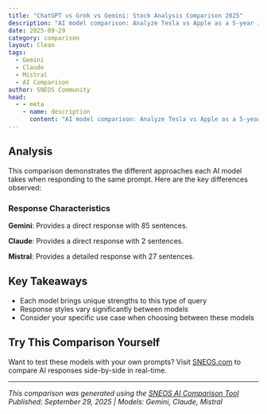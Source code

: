 ```yaml
---
title: "ChatGPT vs Grok vs Gemini: Stock Analysis Comparison 2025"
description: "AI model comparison: Analyze Tesla vs Apple as a 5-year investment. Which stock wins and why?..."
date: 2025-09-29
category: comparison
layout: Clean
tags:
  - Gemini
  - Claude
  - Mistral
  - AI Comparison
author: SNEOS Community
head:
  - - meta
    - name: description
      content: "AI model comparison: Analyze Tesla vs Apple as a 5-year investment. Which stock wins and why?..."
---
```


<ChatComparison
  title="ChatGPT vs Grok vs Gemini: Stock Analysis Comparison 2025"
  prompt="Analyze Tesla vs Apple as a 5-year investment. Which stock wins and why?"
  :responses='{
    "Gemini": "Okay, let\u0027s analyze a potential 5-year investment in Tesla (TSLA) vs. Apple (AAPL). This is a complex analysis with a degree of speculation, but we can break it down into key factors and make an informed assessment.\n\n**Framework for Comparison:**\n\nWe\u0027ll consider the following factors:\n\n*   **Growth Potential:** Where is the bigger opportunity for future revenue and earnings expansion?\n*   **Valuation:** Are the stocks currently overvalued, undervalued, or fairly valued relative to their growth prospects?\n*   **Competitive Landscape:**  What are the competitive threats and advantages in each company\u0027s respective industries?\n*   **Macroeconomic Factors:**  How might economic conditions (interest rates, inflation, consumer spending) impact each company?\n*   **Risk Factors:** What are the biggest potential downsides for each stock?\n*   **Innovation:** How are these companies changing and advancing their sectors?\n\n**Tesla (TSLA):**\n\n*   **Growth Potential:** High. Tesla operates in the rapidly growing electric vehicle (EV) market, and has branched into energy storage (batteries, solar), and potentially robotics.  They also have potential for software/service revenue streams.  Significant opportunity for expansion globally.\n*   **Valuation:**  Historically, Tesla has traded at a *very* high valuation multiple (P/E, P/S) relative to its earnings. While the valuation has come down significantly since its peak, it still incorporates significant future growth expectations.  This makes it vulnerable to corrections if growth slows.  Tesla has to continue to innovate and deliver substantial growth to justify its current valuation.\n*   **Competitive Landscape:**  Increasingly competitive.  Major automakers are investing heavily in EVs (GM, Ford, VW, Hyundai, etc.), and new EV startups are emerging. Tesla has a head start in technology, brand recognition, and charging infrastructure, but competition is catching up. Chinese EV companies are also a threat.\n*   **Macroeconomic Factors:** Sensitive to economic cycles.  EVs are generally more expensive than traditional cars, so demand can be impacted by economic downturns and interest rate hikes (making financing more expensive). Government subsidies and regulations related to EVs also play a crucial role.\n*   **Risk Factors:**\n    *   **Execution Risk:**  Can Tesla maintain its technological edge, scale production efficiently, and manage its supply chain?\n    *   **Competition:**  Losing market share to established automakers and new entrants.\n    *   **Elon Musk Risk:** Elon Musk\u0027s actions and statements can significantly impact the stock price (both positively and negatively).\n    *   **Regulation:** Changes in government regulations regarding EV adoption, incentives, and emissions standards.\n    *   **Valuation Risk:**  The high valuation makes it susceptible to significant price drops if growth expectations are not met.\n*   **Innovation:** Tesla has made huge strides in autonomous driving, battery technology, and innovative factory production.\n\n**Apple (AAPL):**\n\n*   **Growth Potential:** Moderate. Apple is a mature company with a massive existing customer base.  Growth will likely be driven by:\n    *   Increasing penetration of existing products (iPhone, iPad, Mac) in emerging markets.\n    *   Expansion of services (Apple TV\u002B, Apple Music, Apple Pay, iCloud).\n    *   New product categories (AR/VR headset, potential Apple Car).\n*   **Valuation:**  Apple typically trades at a more reasonable valuation than Tesla.  While not cheap, it\u0027s more in line with other large-cap tech companies with strong profitability and established business models.\n*   **Competitive Landscape:**  Highly competitive in smartphones, tablets, and computers.  Apple faces competition from Samsung, Google (Android), Microsoft, and others. Apple\u0027s strength lies in its brand loyalty, integrated ecosystem, and premium product positioning.\n*   **Macroeconomic Factors:**  Also sensitive to economic cycles.  High-end consumer electronics are discretionary purchases, so demand can be affected by economic downturns.  However, Apple\u0027s strong brand and loyal customer base provide some resilience.\n*   **Risk Factors:**\n    *   **Reliance on iPhone:**  A significant portion of Apple\u0027s revenue still comes from the iPhone.  A major disruption in the smartphone market or a decline in iPhone sales could significantly impact the company.\n    *   **Supply Chain Issues:**  Apple\u0027s global supply chain is vulnerable to disruptions (e.g., geopolitical events, pandemics).\n    *   **Innovation:**  Apple needs to continue innovating to stay ahead of the competition and maintain its premium pricing.\n    *   **Regulation:**  Antitrust scrutiny and regulations related to app store practices could impact Apple\u0027s business model.\n*   **Innovation:** Apple has a strong track record of innovation in design, software, and user experience. While not as disruptive as Tesla, they are continuously improving their products.\n\n**Analysis and Prediction: Tesla vs. Apple (5-Year Investment)**\n\nThis is where we make a judgment call based on the above analysis.\n\n**Arguments for Tesla Winning:**\n\n*   **Higher Growth Potential:** If Tesla can successfully execute its growth plans in EVs, energy, and other ventures, it has the potential for significantly higher returns than Apple. The EV market is still in its early stages.\n*   **Disruptive Technology:**  Tesla\u0027s advancements in battery technology, autonomous driving, and manufacturing could give it a sustained competitive advantage.\n*   **Market Dominance:** Tesla currently has a strong lead in the EV market and can continue to win customers.\n\n**Arguments for Apple Winning:**\n\n*   **Lower Risk:** Apple is a more mature, stable, and profitable company with a proven track record.\n*   **Strong Balance Sheet:** Apple has a massive cash reserve and generates significant free cash flow, allowing it to invest in new products and services, repurchase shares, and pay dividends.\n*   **More Reasonable Valuation:** Apple\u0027s valuation is more grounded in reality, reducing the risk of a significant correction.\n*   **New Markets:** Apple could generate strong growth by entering new markets like VR/AR or Automotive.\n\n**My Prediction:**\n\n**I lean towards Apple outperforming Tesla over the next 5 years.**\n\n**Reasoning:**\n\n1.  **Risk-Adjusted Returns:** While Tesla *could* potentially deliver higher returns, the level of risk is significantly higher. Tesla\u0027s valuation is still very dependent on future growth, and any setbacks could lead to a substantial price decline. Apple, on the other hand, offers a more stable investment with a lower risk profile.\n2.  **Valuation Matters:** Tesla\u0027s valuation leaves little room for error. Apple\u0027s valuation is more reasonable, and the company has a history of delivering consistent results.\n3.  **Macroeconomic Conditions:** In a potentially volatile economic environment, investors may favor safer, more established companies like Apple over high-growth, high-risk companies like Tesla.\n4.  **Competition:** The EV market is becoming increasingly competitive, which could put pressure on Tesla\u0027s market share and profit margins. Apple\u0027s competitive position is relatively more secure due to its strong brand loyalty and ecosystem.\n5.  **Apple\u0027s Hidden Potential:** Apple\u0027s forays into VR/AR could give them a huge boost, as could an entry into the automotive sector.\n\n**Important Considerations:**\n\n*   **This is just a prediction.** The stock market is inherently unpredictable, and unforeseen events could significantly alter the outcome.\n*   **Diversification:**  It\u0027s always a good idea to diversify your investment portfolio rather than putting all your eggs in one basket.\n*   **Due Diligence:**  Do your own research and consider your own risk tolerance before making any investment decisions.\n*   **Time Horizon:**  This analysis is based on a 5-year investment horizon. Results could vary significantly over shorter or longer periods.\n\n**In conclusion, while Tesla has the potential for higher growth, Apple\u0027s lower risk profile, more reasonable valuation, and strong financial position make it a potentially better investment for the next 5 years, in my opinion.**\n",
    "Claude": "Invalid API source. Please specify \u0027openai\u0027, \u0027anthropic\u0027, \u0027gemini\u0027, \u0027gemini-grounding\u0027, \u0027deepseek\u0027, \u0027grok\u0027, \u0027grok-live\u0027, or \u0027mistral\u0027.",
    "Mistral": "Analyzing Tesla (TSLA) vs. Apple (AAPL) as a 5-year investment involves considering several factors, including historical performance, market position, growth potential, and risk. Here\u2019s a breakdown of key points to consider:\n\n### Historical Performance\n- **Tesla (TSLA)**: Tesla has shown remarkable growth over the past few years, driven by its innovative electric vehicles (EVs) and advancements in battery technology. The stock has experienced significant volatility but has also delivered substantial returns to investors.\n- **Apple (AAPL)**: Apple has a long history of steady growth and consistent dividend payments. The company has diversified its revenue streams beyond the iPhone, including services, wearables, and other hardware.\n\n### Market Position\n- **Tesla**: Tesla is a leader in the EV market and has a strong brand. The company is also expanding into energy storage and solar power. However, it faces increasing competition from traditional automakers and new EV startups.\n- **Apple**: Apple is a dominant player in the tech industry with a strong ecosystem of products and services. Its brand loyalty and extensive user base provide a stable foundation for future growth.\n\n### Growth Potential\n- **Tesla**: Tesla has significant growth potential, particularly as the global shift towards EVs accelerates. The company is also investing heavily in autonomous driving technology and expanding its manufacturing capabilities.\n- **Apple**: Apple continues to innovate with new products and services, such as the Apple Watch, AirPods, and Apple TV\u002B. The company\u2019s strong cash flow allows it to invest in research and development, acquisitions, and shareholder returns.\n\n### Risk\n- **Tesla**: Tesla is a higher-risk investment due to its volatility and dependence on the success of its EVs and battery technology. The company also faces regulatory and supply chain challenges.\n- **Apple**: Apple is generally considered a lower-risk investment due to its diversified revenue streams and strong financial position. However, it is not immune to market fluctuations and competitive pressures.\n\n### Financial Metrics\n- **Tesla**: Tesla\u2019s financial metrics, such as price-to-earnings (P/E) ratio, are typically higher than Apple\u2019s, reflecting its growth potential but also its higher risk.\n- **Apple**: Apple\u2019s financial metrics are more stable, with a lower P/E ratio and consistent dividend payments, making it a more conservative investment.\n\n### Conclusion\n- **Tesla**: If you are a risk-tolerant investor looking for high growth potential, Tesla may be the better choice. The company\u2019s innovative products and expanding market could lead to significant returns over the next five years.\n- **Apple**: If you prefer a more stable and conservative investment with consistent returns and dividends, Apple is likely the better option. The company\u2019s diversified revenue streams and strong financial position provide a solid foundation for long-term growth.\n\nUltimately, the choice between Tesla and Apple depends on your investment goals, risk tolerance, and time horizon. Both companies have strong growth prospects, but Tesla offers higher potential returns with higher risk, while Apple provides a more stable investment with consistent returns."
  }'
  published-date="14:27"
/>

## Analysis

This comparison demonstrates the different approaches each AI model takes when responding to the same prompt. Here are the key differences observed:

### Response Characteristics

**Gemini**: Provides a direct response with 85 sentences. 

**Claude**: Provides a direct response with 2 sentences. 

**Mistral**: Provides a detailed response with 27 sentences. 

## Key Takeaways

- Each model brings unique strengths to this type of query
- Response styles vary significantly between models
- Consider your specific use case when choosing between these models

## Try This Comparison Yourself

Want to test these models with your own prompts? Visit [SNEOS.com](https://sneos.com) to compare AI responses side-by-side in real-time.

---

*This comparison was generated using the [SNEOS AI Comparison Tool](https://sneos.com)*
*Published: September 29, 2025 | Models: Gemini, Claude, Mistral*
